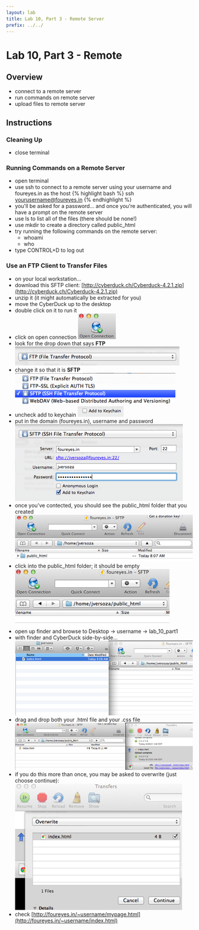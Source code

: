 ```yaml
---
layout: lab
title: Lab 10, Part 3 - Remote Server
prefix: ../../
---
```

# Lab 10, Part 3 - Remote 

## Overview

* connect to a remote server
* run commands on remote server
* upload files to remote server

## Instructions

### Cleaning Up

* close terminal

### Running Commands on a Remote Server

* open terminal
* use ssh to connect to a remote server using your username and foureyes.in as the host
{% highlight bash %}
ssh yourusername@foureyes.in
{% endhighlight %}
* you'll be asked for a password... and once you're authenticated, you will have a prompt on the remote server
* use ls to list all of the files (there should be none!)
* use mkdir to create a directory called public\_html
* try running the following commands on the remote server:
	* whoami
	* who
* type CONTROL+D to log out


### Use an FTP Client to Transfer Files

* on your local workstation...
* download this SFTP client: [http://cyberduck.ch/Cyberduck-4.2.1.zip](http://cyberduck.ch/Cyberduck-4.2.1.zip)
* unzip it (it might automatically be extracted for you)
* move the CyberDuck up to the desktop
* double click on it to run it
* click on open connection
![sftp-open.png](../../resources/img/sftp-open.png)
* look for the drop down that says __FTP__
![sftp-ftp.png](../../resources/img/sftp-ftp.png)
* change it so that it is __SFTP__
![sftp-sftp.png](../../resources/img/sftp-sftp.png)
* uncheck add to keychain
![sftp-keychain.png](../../resources/img/sftp-keychain.png)
* put in the domain (foureyes.in), username and password
![sftp-login.png](../../resources/img/sftp-login.png)
* once you've contected, you should see the public\_html folder that you created
![sftp-public.png](../../resources/img/sftp-public.png)
* click into the public\_html folder; it should be empty
![sftp-in-public.png](../../resources/img/sftp-in-public.png)
* open up finder and browse to Desktop &rarr; username &rarr; lab_10_part1 
* with finder and CyberDuck side-by-side...
![sftp-finder.png](../../resources/img/sftp-finder.png)
* drag and drop both your .html file and your .css file
![sftp-transfer.png](../../resources/img/sftp-transfer.png)
* if you do this more than once, you may be asked to overwrite (just choose continue):
![sftp-overwrite.png](../../resources/img/sftp-overwrite.png)
* check [http://foureyes.in/~username/mypage.html](http://foureyes.in/~username/index.html)
